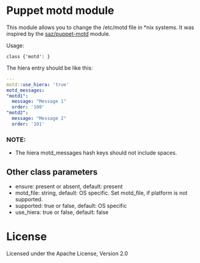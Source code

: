 Puppet motd module
===========================

This module allows you to change the /etc/motd file in *nix systems.
It was inspired by the [saz/puppet-motd](https://github.com/saz/puppet-motd) module.

Usage:

  ```puppet
  class {'motd': }
  ```
  The hiera entry should be like this:

  ```yaml
---
motd::use_hiera: 'true'
motd_messages:
  "motd1":
    message: "Message 1"
    order: '100'
  "motd2": 
    message: "Message 2"
    order: '101'
  ```

### NOTE: 
  * The hiera motd_messages hash keys should not include spaces.

## Other class parameters
  * ensure: present or absent, default: present
  * motd_file: string, default: OS specific. Set motd_file, if platform is not supported.
  * supported: true or false, default: OS specific
  * use_hiera: true or false, default: false

License
=======
Licensed under the Apache License, Version 2.0
